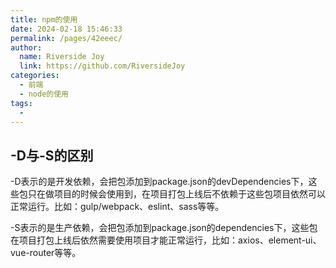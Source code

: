 ```yaml
---
title: npm的使用
date: 2024-02-18 15:46:33
permalink: /pages/42eeec/
author:
  name: Riverside Joy
  link: https://github.com/RiversideJoy
categories:
  - 前端
  - node的使用
tags:
  - 
---
```

## -D与-S的区别

-D表示的是开发依赖，会把包添加到package.json的devDependencies下，这些包只在做项目的时候会使用到，在项目打包上线后不依赖于这些包项目依然可以正常运行。比如：gulp/webpack、eslint、sass等等。

-S表示的是生产依赖，会把包添加到package.json的dependencies下，这些包在项目打包上线后依然需要使用项目才能正常运行，比如：axios、element-ui、vue-router等等。